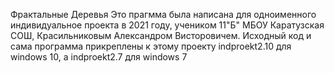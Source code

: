 Фрактальные Деревья
Это прагмма была написана для одноименного  индивидуальное проекта в 2021 году, учеником 11"Б" МБОУ Каратузская СОШ, Красильниковым Александром Висторовичем.
Исходный код и сама программа прикреплены к этому проекту
indproekt2.10 для windows 10, а indproekt2.7 для windows 7 
